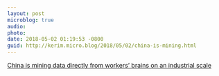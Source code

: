 ```yaml
---
layout: post
microblog: true
audio: 
photo: 
date: 2018-05-02 01:19:53 -0800
guid: http://kerim.micro.blog/2018/05/02/china-is-mining.html
---
```

[China is mining data directly from workers’ brains on an industrial scale](http://www.scmp.com/news/china/society/article/2143899/forget-facebook-leak-china-mining-data-directly-workers-brains)
